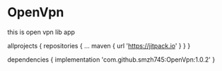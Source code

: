 # OpenVpn

this is open vpn lib app


allprojects {
repositories {
			...
			maven { url 'https://jitpack.io' }
		}
	}
  
  
  
  
  dependencies {
  implementation 'com.github.smzh745:OpenVpn:1.0.2'
	}
